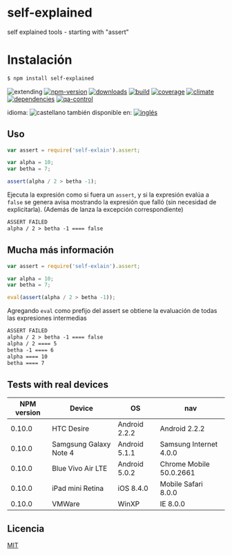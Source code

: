 <!--multilang v0 es:LEEME.md en:README.md -->
# self-explained
self explained tools - starting with "assert"

<!--lang:es-->
# Instalación
<!--lang:en--]
# Install
[!--lang:*-->
```sh
$ npm install self-explained
```

<!-- cucardas -->
![extending](https://img.shields.io/badge/stability-extending-orange.svg)
[![npm-version](https://img.shields.io/npm/v/self-explain.svg)](https://npmjs.org/package/self-explain)
[![downloads](https://img.shields.io/npm/dm/self-explain.svg)](https://npmjs.org/package/self-explain)
[![build](https://img.shields.io/travis/codenautas/self-explain/master.svg)](https://travis-ci.org/codenautas/self-explain)
[![coverage](https://img.shields.io/coveralls/codenautas/self-explain/master.svg)](https://coveralls.io/r/codenautas/self-explain)
[![climate](https://img.shields.io/codeclimate/github/codenautas/self-explain.svg)](https://codeclimate.com/github/codenautas/self-explain)
[![dependencies](https://img.shields.io/david/codenautas/self-explain.svg)](https://david-dm.org/codenautas/self-explain)
[![qa-control](http://codenautas.com/github/codenautas/self-explain.svg)](http://codenautas.com/github/codenautas/self-explain)


<!--multilang buttons-->

idioma: ![castellano](https://raw.githubusercontent.com/codenautas/multilang/master/img/lang-es.png)
también disponible en:
[![inglés](https://raw.githubusercontent.com/codenautas/multilang/master/img/lang-en.png)](README.md)

<!--lang:es-->
## Uso
<!--lang:en--]
## Use
[!--lang:*-->
```js
var assert = require('self-exlain').assert;

var alpha = 10;
var betha = 7;

assert(alpha / 2 > betha -1);
```

<!--lang:es-->
Ejecuta la expresión como si fuera un `assert`, y si la expresión evalúa a `false` se genera
avisa mostrando la expresión que falló (sin necesidad de explicitarla).
(Además de lanza la excepción correspondiente)

<!--lang:en--]
It controls the expression like `assert` does. 
If the expression evaluates to `false` it will show the expression and the value.
(also throws the Exception)
[!--lang:*-->

```txt
ASSERT FAILED
alpha / 2 > betha -1 ==== false
```

<!--lang:es-->
## Mucha más información
<!--lang:en--]
## Much more info
[!--lang:*-->
```js
var assert = require('self-exlain').assert;

var alpha = 10;
var betha = 7;

eval(assert(alpha / 2 > betha -1));
```

<!--lang:es-->
Agregando `eval` como prefijo del assert se obtiene la evaluación
de todas las expresiones intermedias

<!--lang:en--]
Adding `eval` to the assert It will shows the evaluation of all subexpressions
[!--lang:*-->

```txt
ASSERT FAILED
alpha / 2 > betha -1 ==== false
alpha / 2 ==== 5
betha -1 ==== 6
alpha ==== 10
betha ==== 7
```

<!--lang:*-->
## Tests with real devices

NPM version | Device                 | OS            | nav
------------|------------------------|---------------|---------------
0.10.0      | HTC Desire             | Android 2.2.2 | Android 2.2.2
0.10.0      | Samgsung Galaxy Note 4 | Android 5.1.1 | Samsung Internet 4.0.0
0.10.0      | Blue Vivo Air LTE      | Android 5.0.2 | Chrome Mobile 50.0.2661
0.10.0      | iPad mini Retina       | iOS 8.4.0     | Mobile Safari 8.0.0
0.10.0      | VMWare                 | WinXP         | IE 8.0.0

<!--lang:es-->
## Licencia
<!--lang:en--]
## License
[!--lang:*-->

[MIT](LICENSE)

